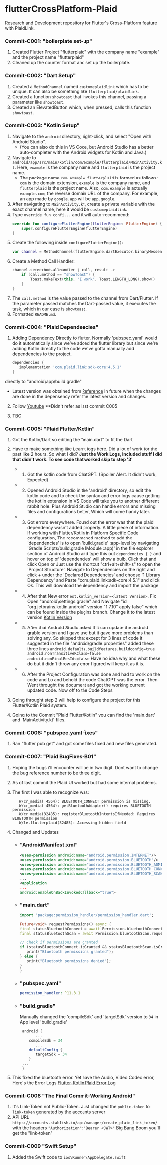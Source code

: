 # flutterCrossPlatform-Plaid

Research and Development repository for Flutter's Cross-Platform feature with PlaidLink.

### Commit-C001: "boilerplate set-up"

1. Created Flutter Project "flutterplaid" with the company name "example" and the project name "flutterplaid".
2. Cleaned up the counter format and set up the boilerplate.

### Commit-C002: "Dart Setup"

1. Created a `MethodChannel` named `customeplaidlink` which has to be unique. It can also be something like `flutterplaid/plaidlink`.
2. Created a function `showtoast` that invokes this channel, passing a parameter like `showtoast`.
3. Created an ElevatedButton which, when pressed, calls this function `showtoast`.

### Commit-C003: "Kotlin Setup"

1. Navigate to the `android` directory, right-click, and select "Open with Android Studio".
   - (You can also do this in VS Code, but Android Studio has a better auto-completer with the Android widgets for Kotlin and Java.)
2. Navigate to `android/app/src/main/kotlin/com/example/flutterplaid/MainActivity.kt`. Here, `example` is the company name and `flutterplaid` is the project name.
   - The package name `com.example.flutterplaid` is formed as follows: `com` is the domain extension, `example` is the company name, and `flutterplaid` is the project name. Also, `com.example` is actually `example.com`, the reverse domain URL of the company. For example, an app made by `google.app` will be `app.google`.
3. After navigating to `MainActivity.kt`, create a private variable with the exact channel name, here it would be `customeplaidlink`.
4. Type `override fun confi...` and it will auto-recommend:
   ```kotlin
   override fun configureFlutterEngine(flutterEngine: FlutterEngine) {
       super.configureFlutterEngine(flutterEngine)
   }
   ```
5. Create the following inside `configureFlutterEngine()`:
   ```kotlin
   var channel = MethodChannel(flutterEngine.dartExecutor.binaryMessenger, channelName)
   ```
6. Create a Method Call Handler:
   ```kotlin
   channel.setMethodCallHandler { call, result ->
       if (call.method == "showToast") {
           Toast.makeText(this, "I work", Toast.LENGTH_LONG).show()
       }
   }
   ```
7. The `call.method` is the value passed to the channel from Dart/Flutter. If the parameter passed matches the Dart-passed value, it executes the task, which in our case is `showtoast`.
8. Formatted `README.md`.

### Commit-C004: "Plaid Dependencies"

1. Adding Dependency Directly to flutter. Normally 'pubspec.yaml' would do it automatically since we've added the flutter library but since we're adding Kotlin directly to the code we've gotta manually add dependencies to the project.

   ```gradle
   dependencies {
      implementation 'com.plaid.link:sdk-core:4.5.1'
   }
   ```

directly to "android\app\build.gradle"

- Latest version was obtained from [Reference](https://search.maven.org/artifact/com.plaid.link/sdk-core) In future when the changes are done in the depensency refer the latest version and changes.

2. Follow [Youtube](https://www.youtube.com/watch?v=oM7vL49I5tc) \*\*Didn't refer as last commit C005

3. TBC

### Commit-C005: "Plaid Flutter/Kotlin"

1. Got the Kotlin/Dart so editing the "main.dart" to fit the Dart
2. Have to make something like Learnt logs here. Did a lot of work for the past like 2 hours. So what I did? **Just the Work Logs, Included stuff I did that didn't work. To see code that worked skip to step '3'**

   - 1. Got the kotlin code from ChatGPT. (Spoiler Alert. It didn't work, Expected)
   - 2. Opened Android Studio in the 'android' directory, so edit the kotlin code and to check the syntax and error logs cause getting the kotlin extension in VS Code will take you to another different rabbit hole. Plus Android Studio can handle errors and missing files and configurations better, Which will come handy later.
   - 3. Got errors everywhere. Found out the error was that the plaid dependency wasn't added properly. A little piece of information. If working with Flutter/Kotlin in Platform Specific Code configuration, The recommened method to add the 'dependencies' is to open 'build.gradle' :app-level by navigating 'Gradle Scripts/build.gradle (Module :app)' in the file explorer section of Android Studio and type this out `dependencies { }` and hover on top of 'dependencies' will show a bulb. Click that and click Open or Just use the shortcut "ctrl+alt+shift+s" to open the 'Project Structure'. Navigate to Dependencies on the right and click + under the 'Declared Dependencies' and choose '1 Library Dependency' and Paste "com.plaid.link:sdk-core:4.5.1" and click Ok. This will download the dependency and import the package
   - 4. After that New error `est.kotlin_version=<latest Version>`. Fix Open "android\settings.gradle" and Navigate "id "org.jetbrains.kotlin.android" version "1.7.10" apply false" which can be found inside the plugins branch. Change it to the latest version [Kotlin Version](https://kotlinlang.org/docs/releases.html)
   - 5. After that Android Studio asked if it can update the android grable version and I gave use but it gave more problems than solving any. So skipped that except for 3 lines of code it suggested in the file "android\gradle.properties" added these three lines
        `android.defaults.buildfeatures.buildconfig=true
android.nonTransitiveRClass=false
android.nonFinalResIds=false` Have no idea why and what these do but it didn't throw any error figured will keep it as it is.
   - 6. After the Project Configuration was done and had to work on the code and Lo and behold the code ChatGPT was the error. Then Went throught the document and got the working current updated code. Now off to the Code Steps

3. Going throught step 2 will help to configure the project for this Flutter/Kotlin Plaid system.
4. Going to the Commit "Plaid Flutter/Kotlin" you can find the 'main.dart' and 'MainActivity.kt' files.

### Commit-C006: "pubspec.yaml fixes"

1. Ran "flutter pub get" and got some files fixed and new files generated.

### Commit-C007: "Plaid BugFixes-B01"

1. Hoping the bugs i'll encounter will be in two digit. Dont want to change the bug reference number to be three digit.
2. As of last commit the Plaid UI worked but had some internal problems.
3. The first I was able to recognize was:
   ```log
      W/cr_media( 4564): BLUETOOTH_CONNECT permission is missing.
      W/cr_media( 4564): getBluetoothAdapter() requires BLUETOOTH permission
      W/cr_media(32485): registerBluetoothIntentsIfNeeded: Requires BLUETOOTH permission
      W/le.flutterplaid(32485): Accessing hidden field
   ```
4. Changed and Updates

   - ### "AndroidManifest.xml"

     ```xml
     <uses-permission android:name="android.permission.INTERNET"/>
     <uses-permission android:name="android.permission.BLUETOOTH"/>
     <uses-permission android:name="android.permission.BLUETOOTH_ADMIN"/>
     <uses-permission android:name="android.permission.BLUETOOTH_CONNECT"/>
     <uses-permission android:name="android.permission.BLUETOOTH_SCAN"/>
     ...
     <application
     ...
     android:enableOnBackInvokedCallback="true">
     ```

   - ### "main.dart"

     ```dart
     import 'package:permission_handler/permission_handler.dart';

     Future<void> requestPermissions() async {
     final statusBluetoothConnect = await Permission.bluetoothConnect.request();
     final statusBluetoothScan = await Permission.bluetoothScan.request();

     // Check if permissions are granted
     if (statusBluetoothConnect.isGranted && statusBluetoothScan.isGranted) {
        print("Bluetooth permissions granted");
     } else {
        print("Bluetooth permissions denied");
     }
     }
     ```

   - ### "pubspec.yaml"

     ```yaml
     permission_handler: ^11.3.1
     ```

   - ### "build.gradle"

     Manually changed the 'compileSdk' and 'targetSdk' version to `34` in App level 'build.gradle'

     ```gradle
      android {
            ...
         compileSdk = 34
            ...
         defaultConfig {
            targetSdk = 34
         }
      ...
      }
     ```

5. This fixed the bluetooth error. Yet have the Audio, Video Codec error, Here's the Error Logs [Flutter-Kotlin Plaid Error Log](https://docs.google.com/document/d/1FrRHykvOMjvO2Dy0DY7uf2G49EjuRuKQABAe36RZ-II/edit?usp=sharing)

### Commit-C008 "The Final Commit-Working Android"

1. It's Link-Token not Public-Token. Just changed the `public-token` to `link-token` generated by the accounts server
2. API URL `https://accounts.stablish.io/api/manager/create_plaid_link_token/` with the headers `"Authorization":"Bearer <JWT>"` Big Bang Boom you'll get the "link-token"

### Commit-C009 "Swift Setup"

1. Added the Swift code to `ios\Runner\AppDelegate.swift`
